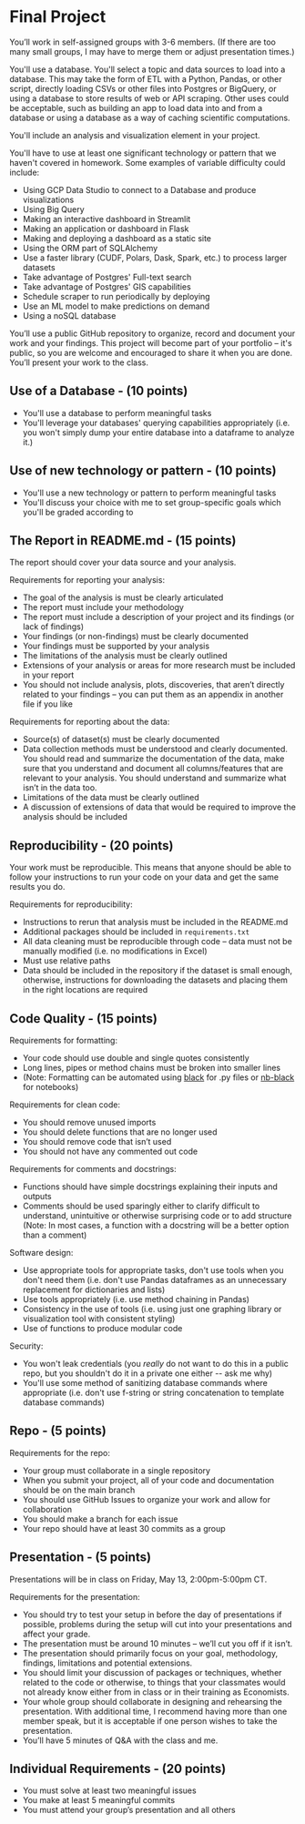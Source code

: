# Final Project 

You’ll work in self-assigned groups with 3-6 members. (If there are too many small groups, I may have to merge them or adjust presentation times.)

You'll use a database. You'll select a topic and data sources to load into a database. This may take the form of ETL with a Python, Pandas, or other script, directly loading CSVs or other files into Postgres or BigQuery, or using a database to store results of web or API scraping. Other uses could be acceptable, such as building an app to load data into and from a database or using a database as a way of caching scientific computations.

You'll include an analysis and visualization element in your project.

You'll have to use at least one significant technology or pattern that we haven't covered in homework. Some examples of variable difficulty could include:
* Using GCP Data Studio to connect to a Database and produce visualizations
* Using Big Query
* Making an interactive dashboard in Streamlit
* Making an application or dashboard in Flask
* Making and deploying a dashboard as a static site
* Using the ORM part of SQLAlchemy
* Use a faster library (CUDF, Polars, Dask, Spark, etc.) to process larger datasets
* Take advantage of Postgres' Full-text search
* Take advantage of Postgres' GIS capabilities
* Schedule scraper to run periodically by deploying
* Use an ML model to make predictions on demand
* Using a noSQL database

You’ll use a public GitHub repository to organize, record and document your work and your findings. This project will become part of your portfolio – it's public, so you are welcome and encouraged to share it when you are done. You’ll present your work to the class.

## Use of a Database - (10 points)
* You'll use a database to perform meaningful tasks
* You'll leverage your databases' querying capabilities appropriately (i.e. you won't simply dump your entire database into a dataframe to analyze it.)

## Use of new technology or pattern - (10 points)
* You'll use a new technology or pattern to perform meaningful tasks
* You'll discuss your choice with me to set group-specific goals which you'll be graded according to

## The Report in README.md - (15 points)

The report should cover your data source and your analysis.  

Requirements for reporting your analysis:
* The goal of the analysis is must be clearly articulated
* The report must include your methodology
* The report must include a description of your project and its findings (or lack of findings)
* Your findings (or non-findings) must be clearly documented
* Your findings must be supported by your analysis
* The limitations of the analysis must be clearly outlined
* Extensions of your analysis or areas for more research must be included in your report
* You should not include analysis, plots, discoveries, that aren’t directly related to your findings – you can put them as an appendix in another file if you like

Requirements for reporting about the data:
* Source(s) of dataset(s) must be clearly documented
* Data collection methods must be understood and clearly documented. You should read and summarize the documentation of the data, make sure that you understand and document all columns/features that are relevant to your analysis. You should understand and summarize what isn’t in the data too.
* Limitations of the data must be clearly outlined
* A discussion of extensions of data that would be required to improve the analysis should be included

## Reproducibility - (20 points)

Your work must be reproducible. This means that anyone should be able to follow your instructions to run your code on your data and get the same results you do.  

Requirements for reproducibility:
* Instructions to rerun that analysis must be included in the README.md
* Additional packages should be included in `requirements.txt`
* All data cleaning must be reproducible through code – data must not be manually modified (i.e. no modifications in Excel)
* Must use relative paths
* Data should be included in the repository if the dataset is small enough, otherwise, instructions for downloading the datasets and placing them in the right locations are required

## Code Quality - (15 points)

Requirements for formatting:
* Your code should use double and single quotes consistently
* Long lines, pipes or method chains must be broken into smaller lines
* (Note: Formatting can be automated using [black](https://black.readthedocs.io/en/stable/) for .py files or [nb-black](https://pypi.org/project/nb-black/) for notebooks)

Requirements for clean code:
* You should remove unused imports
* You should delete functions that are no longer used
* You should remove code that isn’t used
* You should not have any commented out code

Requirements for comments and docstrings:
* Functions should have simple docstrings explaining their inputs and outputs
* Comments should be used sparingly either to clarify difficult to understand, unintuitive or otherwise surprising code or to add structure (Note: In most cases, a function with a docstring will be a better option than a comment)

Software design:
* Use appropriate tools for appropriate tasks, don't use tools when you don't need them (i.e. don't use Pandas dataframes as an unnecessary replacement for dictionaries and lists)
* Use tools appropriately (i.e. use method chaining in Pandas)
* Consistency in the use of tools (i.e. using just one graphing library or visualization tool with consistent styling)
* Use of functions to produce modular code

Security:
* You won't leak credentials (you _really_ do not want to do this in a public repo, but you shouldn't do it in a private one either -- ask me why)
* You'll use some method of sanitizing database commands where appropriate (i.e. don't use f-string or string concatenation to template database commands)

## Repo - (5 points)

Requirements for the repo:
* Your group must collaborate in a single repository
* When you submit your project, all of your code and documentation should be on the main branch
* You should use GitHub Issues to organize your work and allow for collaboration
* You should make a branch for each issue
* Your repo should have at least 30 commits as a group

## Presentation - (5 points)

Presentations will be in class on Friday, May 13, 2:00pm-5:00pm CT.  

Requirements for the presentation:
* You should try to test your setup in <location TBD> before the day of presentations if possible, problems during the setup will cut into your presentations and affect your grade.
* The presentation must be around 10 minutes – we’ll cut you off if it isn’t.
* The presentation should primarily focus on your goal, methodology, findings, limitations and potential extensions.
* You should limit your discussion of packages or techniques, whether related to the code or otherwise, to things that your classmates would not already know either from in class or in their training as Economists.
* Your whole group should collaborate in designing and rehearsing the presentation. With additional time, I recommend having more than one member speak, but it is acceptable if one person wishes to take the presentation.
* You’ll have 5 minutes of Q&A with the class and me.

## Individual Requirements - (20 points)
* You must solve at least two meaningful issues
* You make at least 5 meaningful commits
* You must attend your group’s presentation and all others
